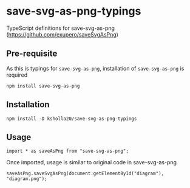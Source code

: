 # save-svg-as-png-typings
TypeScript definitions for save-svg-as-png (https://github.com/exupero/saveSvgAsPng)

## Pre-requisite
As this is typings for `save-svg-as-png`, installation of `save-svg-as-png` is required
```
npm install save-svg-as-png
```

## Installation
```
npm install -D ksholla20/save-svg-as-png-typings
```

## Usage
```
import * as saveAsPng from "save-svg-as-png";
```

Once imported, usage is similar to original code in save-svg-as-png
```
saveAsPng.saveSvgAsPng(document.getElementById("diagram"), "diagram.png");
```